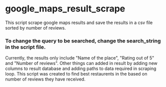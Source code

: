 # google_maps_result_scrape
This script scrape google maps results and save the results in a csv file sorted by number of reviews.
### To change the query to be searched, change the search_string in the script file.
Currently, the results only include "Name of the place", "Rating out of 5" and "Number of reviews". Other things can added in result by adding new columns to result database and adding paths to data required in scraping loop.
This script was created to find best restaurents in the based on number of reviews they have received.
